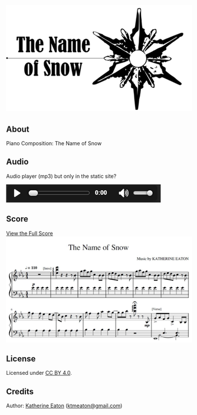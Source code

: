 # ![ktmeaton/the-name-of-snow](https://github.com/ktmeaton/the-name-of-snow/blob/master/images/The_Name_Of_Snow_logo.png)  

## About
Piano Composition: The Name of Snow  

## Audio
Audio player (mp3) but only in the static site?

[![The_Name_Of_Snow_mp3](https://github.com/ktmeaton/the-name-of-snow/blob/master/images/media_player_mp3.png)](https://drive.google.com/open?id=11rErxMT0VbbQDg9pIrMq8wq9p0kJWOKX)

## Score
[View the Full Score](https://github.com/ktmeaton/the-name-of-snow/blob/master/pdf/The_Name_of_Snow.pdf)  
<img src="https://github.com/ktmeaton/the-name-of-snow/blob/master/images/The_Name_Of_Snow_score_preview.jpg" alt="The_Name_Of_Snow_score_preview" width="700px"/>

## License
Licensed under [CC BY 4.0](https://github.com/ktmeaton/the-name-of-snow/blob/master/LICENSE.md).

## Credits
Author: [Katherine Eaton](https://github.com/ktmeaton) (ktmeaton@gmail.com)  
